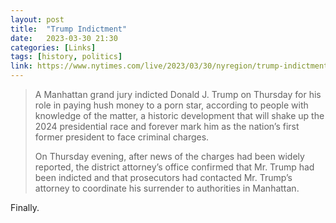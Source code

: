 ```yaml
---
layout: post
title:  "Trump Indictment"
date:   2023-03-30 21:30
categories: [Links]
tags: [history, politics]
link: https://www.nytimes.com/live/2023/03/30/nyregion/trump-indictment-news
---
```


>A Manhattan grand jury indicted Donald J. Trump on Thursday for his role in paying hush money to a porn star, according to people with knowledge of the matter, a historic development that will shake up the 2024 presidential race and forever mark him as the nation’s first former president to face criminal charges.
>
>On Thursday evening, after news of the charges had been widely reported, the district attorney’s office confirmed that Mr. Trump had been indicted and that prosecutors had contacted Mr. Trump’s attorney to coordinate his surrender to authorities in Manhattan.

Finally.
